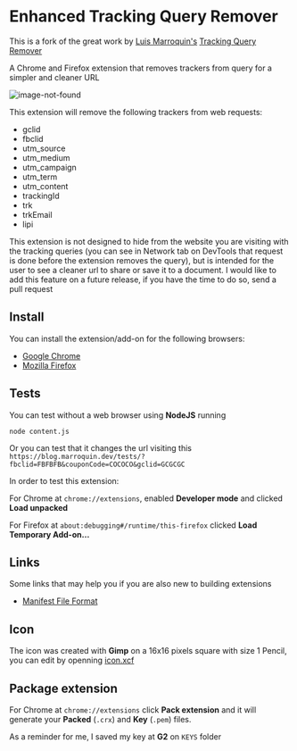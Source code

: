 # Enhanced Tracking Query Remover

This is a fork of the great work by [Luis Marroquin's](https://github.com/LuisEnMarroquin) [Tracking Query Remover](https://github.com/LuisEnMarroquin/tracking-query-remover)

A Chrome and Firefox extension that removes trackers from query for a simpler and cleaner URL

![image-not-found](readme.jpg)

This extension will remove the following trackers from web requests:

* gclid
* fbclid
* utm_source
* utm_medium
* utm_campaign
* utm_term
* utm_content
* trackingId
* trk
* trkEmail
* lipi

This extension is not designed to hide from the website you are visiting with the tracking queries (you can see in Network tab on DevTools that request is done before the extension removes the query), but is intended for the user to see a cleaner url to share or save it to a document. I would like to add this feature on a future release, if you have the time to do so, send a pull request

## Install

You can install the extension/add-on for the following browsers:

* [Google Chrome](https://chrome.google.com/webstore/detail/tracking-query-remover/cdhgohknmmkonojeajegbnkbmfkkhobb)
* [Mozilla Firefox](https://addons.mozilla.org/en-US/firefox/addon/tracking-query-remover/)

## Tests

You can test without a web browser using **NodeJS** running

```shell
node content.js
```

Or you can test that it changes the url visiting this `https://blog.marroquin.dev/tests/?fbclid=FBFBFB&couponCode=COCOCO&gclid=GCGCGC`

In order to test this extension:

For Chrome at `chrome://extensions`, enabled **Developer mode** and clicked **Load unpacked**

For Firefox at `about:debugging#/runtime/this-firefox` clicked **Load Temporary Add-on…**

## Links

Some links that may help you if you are also new to building extensions

* [Manifest File Format](https://developer.chrome.com/extensions/manifest)

## Icon

The icon was created with **Gimp** on a 16x16 pixels square with size 1 Pencil, you can edit by openning [icon.xcf](icon.xcf)

## Package extension

For Chrome at `chrome://extensions` click **Pack extension** and it will generate your **Packed** (`.crx`) and **Key** (`.pem`) files.

As a reminder for me, I saved my key at **G2** on `KEYS` folder
